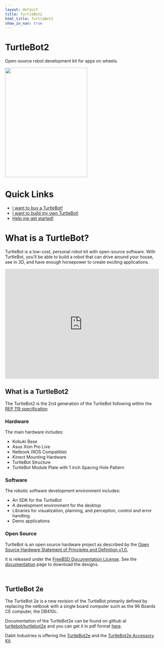 ```yaml
---
layout: default
title: TurtleBot2
html_title: TurtleBot2
show_in_nav: true
---
```



# TurtleBot2
Open-source robot development kit for apps on wheels.

<img id="largeRobot" src="{{ site.baseurl }}/assets/images/turtlebot_2_lg.png" alt="" width="269" height="358" />

# Quick Links
 * [I want to buy a TurtleBot!]({{site.baseurl}}/purchase)
 * [I want to build my own TurtleBot!]({{site.baseurl}}/build)
 * [Help me get started!]({{site.baseurl}}/learn)

# What is a TurtleBot?

TurtleBot is a low-cost, personal robot kit with open-source software. With TurtleBot, you'll be able to build a robot that can drive around your house, see in 3D, and have enough horsepower to create exciting applications.

<iframe width="100%" height="360" src="https://www.youtube.com/embed/MOEjL8JDvd0?rel=0" frameborder="0" allowfullscreen></iframe>


## What is a TurtleBot2
The TurtleBot2 is the 2nd generation of the TurtleBot following within the [REP 119 specification](http://www.ros.org/reps/rep-0119.html)

<div class="columns3container clearfix">
<div id="hardware" class="columns3">
<h3>Hardware</h3>
<p>The main hardware includes:</p>
<ul>
<li>Kobuki Base</li>
<li>Asus Xion Pro Live</li>
<li>Netbook (ROS Compatible)</li>
<li>Kinect Mounting Hardware</li>
<li>TurtleBot Structure</li>
<li>TurtleBot Module Plate with 1 inch Spacing Hole Pattern</li>
</ul>
</div>
<div id="software" class="columns3">
<h3>Software</h3>
<p>The robotic software development environment includes:</p>
<ul>
<li>An SDK for the TurtleBot</li>
<li>A development environment for the desktop</li>
<li>Libraries for visualization, planning, and perception, control and error handling.</li>
<li>Demo applications</li>
</ul>
</div>
<div id="opensource" class="columns3">
<h3>Open Source</h3>
<p>TurtleBot is an open source hardware project as described by the <a href="http://freedomdefined.org/OSHW">Open Source Hardware Statement of Principles and Definition v1.0.</a></p>
<p>It is released under the <a href="http://www.freebsd.org/copyright/freebsd-doc-license.html">FreeBSD Documentation License</a>.  See the <a href="{{site.baseurl}}/build">documentation</a> page to download the designs. </p>
<p><br /><img src="{{ site.baseurl }}/assets/images/oshw-logo.png" alt="" /></p>
</div>
</div>



## TurtleBot 2e

The TurtleBot 2e is a new revision of the TurtleBot primarily defined by replacing the netbook with a single board computer
such as the 96 Boards CE computer, the DB410c.

Documentation of the TurtleBot2e can be found on github at [turtlebot/turtlebot2e]( https://github.com/turtlebot/turtlebot2e) and you can get it in pdf format [here](https://github.com/turtlebot/turtlebot2e/releases/download/0.0.1/turtlebot2e.pdf).

Dabit Industries is offering the [TurtleBot2e](http://dabit.industries/collections/frontpage/products/turtlebot-2e) and the [TurtleBot2e Accessory Kit](http://dabit.industries/products/turtlebot-2e-sbc-accessories-kit).

